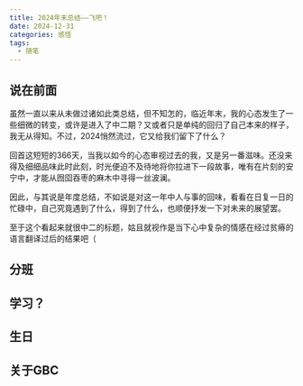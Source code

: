 ```yaml
---
title: 2024年末总结——飞吧！
date: 2024-12-31
categories: 感悟
tags:
  - 随笔
---
```


## 说在前面

虽然一直以来从未做过诸如此类总结，但不知怎的，临近年末，我的心态发生了一些细微的转变，或许是进入了中二期？又或者只是单纯的回归了自己本来的样子，我无从得知。不过，2024悄然流过，它又给我们留下了什么？

回首这短短的366天，当我以如今的心态审视过去的我，又是另一番滋味。还没来得及细细品味此时此刻，时光便迫不及待地将你拉进下一段故事，唯有在片刻的安宁中，才能从囫囵吞枣的麻木中寻得一丝波澜。

因此，与其说是年度总结，不如说是对这一年中人与事的回味，看看在日复一日的忙碌中，自己究竟遇到了什么，得到了什么，也顺便抒发一下对未来的展望罢。

至于这个看起来就很中二的标题，姑且就视作是当下心中复杂的情感在经过贫瘠的语言翻译过后的结果吧（

## 分班

## 学习？

## 生日

## 关于GBC